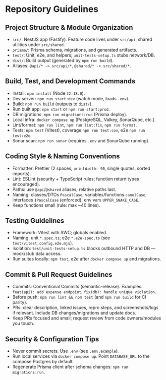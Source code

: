 # Repository Guidelines

## Project Structure & Module Organization
- `src/`: NestJS app (Fastify). Feature code lives under `src/api`, shared utilities under `src/shared`.
- `prisma/`: Prisma schema, migrations, and generated artifacts.
- `test/`: Unit, e2e, and helpers; `unit-tests-setup.ts` stubs network/DB.
- `dist/`: Build output (generated by `npm run build`).
- Aliases: `@api/* -> src/api/*`, `@shared/* -> src/shared/*`.

## Build, Test, and Development Commands
- Install: `npm install` (Node `22.18.0`).
- Dev server: `npm run start:dev` (watch mode, loads `.env`).
- Build: `npm run build` (outputs to `dist/`).
- Run built app: `npm start` or `npm run start:prod`.
- DB migrations: `npm run migrations:run` (Prisma deploy).
- Local infra: `docker compose up` (PostgreSQL, Valkey, SonarQube, etc.).
- Lint/format: `npm run lint`, `npm run lint:fix`, `npm run format`.
- Tests: `npm test` (Vitest), coverage `npm run test:cov`, e2e `npm run test:e2e`.
- Sonar scan: `npm run sonar` (requires `.env` and SonarQube running).

## Coding Style & Naming Conventions
- Formatter: Prettier (2 spaces, `printWidth: 90`, single quotes, sorted imports).
- Lint: ESLint (security + TypeScript rules; function return types encouraged).
- Paths: use `@api`/`@shared` aliases; relative paths last.
- Naming: classes/DTOs `PascalCase`; variables/functions `camelCase`; interfaces `IPascalCase` (enforced); env vars `UPPER_SNAKE_CASE`.
- Keep functions small (rule: max ~40 lines).

## Testing Guidelines
- Framework: Vitest with SWC; globals enabled.
- Naming: unit `*.spec.ts`; e2e `*.e2e-spec.ts` (see `test/vitest.config.e2e.mjs`).
- Isolation: `test/unit-tests-setup.ts` blocks outbound HTTP and DB — mock/stub data access.
- Run suites locally: `npm test`, e2e after `docker compose up` and migrations.

## Commit & Pull Request Guidelines
- Commits: Conventional Commits (semantic-release). Examples: `feat(api): add expense endpoint`, `fix(db): handle unique violation`.
- Before push: `npm run lint && npm test` (and `npm run build` for CI parity).
- PRs: clear description, linked issues, repro steps, and screenshots/logs if relevant. Include DB changes/migrations and update docs.
- Keep PRs focused and small; request review from code owners/modules you touch.

## Security & Configuration Tips
- Never commit secrets. Use `.env` (see `.env.example`).
- Run local services via `docker compose up`. Point `DATABASE_URL` to the compose Postgres by default.
- Regenerate Prisma client after schema changes: `npm run migrations:run`.
